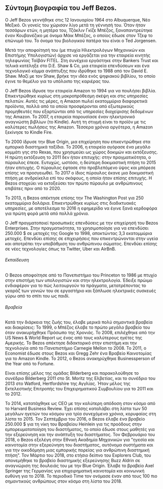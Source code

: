## Σύντομη βιογραφία του Jeff Bezos.

Ο Jeff Bezos γεννήθηκε στις 12 Ιανουαρίου 1964 στο Albuquerque, Νέο Μεξικό. Οι γονείς του χώρισαν λίγο μετά τη γέννησή του. Όταν ήταν τεσσάρων ετών, η μητέρα του, Τζάκλιν Γκίζε Μπέζος, ξαναπαντρεύτηκε έναν Κουβανέζικο με όνομα Μάικ Μπέζος, ο οποίος έδωσε στον Τζεφ το επώνυμό του. Το όνομα του βιολογικού πατέρα του είναι ο Ted Jorgensen.


Μετά την αποφοίτησή του (με πτυχία Ηλεκτρολόγων Μηχανικών και Επιστήμης Υπολογιστών) άρχισε να εργάζεται για την εταιρεία κινητής τηλεφωνίας Ταϊβάν FITEL. Στη συνέχεια εργάστηκε στην Bankers Trust και τελικά κατέληξε στο D.E. Shaw & Co, μια εταιρεία επενδύσεων και ένα τεχνολογικό κόμμα ανάπτυξης που ιδρύθηκε το 1988 από τον David E. Shaw. Μαζί με τον Shaw, βρήκε την ιδέα ενός ψηφιακού βιβλίου, το οποίο έγινε το θεμέλιο για το υπόλοιπο της καριέρας του.

Ο Jeff Bezos ίδρυσε την εταιρεία Amazon το 1994 για να πουλήσει βιβλία. Επικεντρώθηκε κυρίως στη μακροπρόθεσμη σκέψη και στις υπηρεσίες πελατών. Αυτές τις μέρες, η Amazon πωλεί εκατομμύρια διαφορετικά προϊόντα, πολλά από τα οποία προσφέρονται από εξωτερικούς προμηθευτές που εξαρτώνται από τις υπηρεσίες διαχείρισης δεδομένων της Amazon. Το 2007, η εταιρεία παρουσίασε έναν ηλεκτρονικό αναγνώστη βιβλίων (το Kindle). Αυτή τη στιγμή είναι το προϊόν με τις καλύτερες πωλήσεις της Amazon. Τέσσερα χρόνια αργότερα, η Amazon ξεκίνησε το Kindle Fire.

Το 2000 ίδρυσε την Blue Origin, μια επιχείρηση που επικεντρώθηκε στα εμπορικά διαστημικά ταξίδια. Το 2006, η εταιρεία αγόρασε ένα μεγάλο κομμάτι γης στο Rexas, που χρησιμεύει ως χώρος δοκιμών και εκτόξευσης. Η πρώτη εκτόξευση το 2011 δεν ήταν επιτυχής: στην πραγματικότητα, ο πύραυλος έπεσε. Ευτυχώς, ωστόσο, η δεύτερη δοκιμαστική πτήση το 2015 ήταν επιτυχής. Ο πύραυλος έφτασε στο προβλεπόμενο ύψος και μπόρεσε επίσης να προσγειωθεί. Το 2017 ο ίδιος πύραυλος έκανε μια δοκιμαστική πτήση με ανδρείκελα επί του σκάφους, η οποία ήταν επίσης επιτυχής. Η Bezos στοχεύει να εκτοξεύσει τον πρώτο πύραυλο με ανθρώπινους επιβάτες πριν από το 2020.

Το 2013, η Bezos απέκτησε επίσης την The Washington Post για 250 εκατομμύρια δολάρια. Επικεντρώθηκε κυρίως στις διαδικτυακές υπηρεσίες, με αποτέλεσμα το 2016 η εφημερίδα να έγινε ξανά κερδοφόρα για πρώτη φορά μετά από πολλά χρόνια.

Ο Jeff πραγματοποιεί προσωπικές επενδύσεις με την επιχείρησή του Bezos Enterprises. Στην πραγματικότητα, το χρησιμοποίησε για να επενδύσει 250.000 $ σε μετοχές της Google το 1998, αποκτώντας 3,3 εκατομμύρια μετοχές. Επενδύει επίσης σε επιχειρήσεις που επικεντρώνονται στην υγεία και αποτρέπει την υποβάθμιση του ανθρώπινου σώματος. Επενδύει επίσης σε νέες τεχνολογίες όπως τα Twitter, Uber και AirBnB.

###### Εκπαίδευση
Ο Bezos αποφοίτησε από το Πανεπιστήμιο του Princeton το 1986 με πτυχίο στην επιστήμη των υπολογιστών και στην ηλεκτρολογία.
Έδειξε πρώιμο ενδιαφέρον για το πώς λειτουργούν τα πράγματα, μετατρέποντας το γκαράζ των γονιών του σε εργαστήριο και ξάπλωσε ηλεκτρικές συσκευές γύρω από το σπίτι του ως παιδί.

###### Βραβεία
Κατά την διάρκεια της ζωής του, έλαβε μερικά πολύ σημαντικά βραβεία και διακρίσεις:
Το 1999, ο Μπέζος έλαβε το πρώτο μεγάλο βραβείο του όταν ανακυρήχθηκε Πρόσωπο της Χρονιάς. 
Το 2008, επιλέχθηκε από την US News & World Report ως ένας από τους καλύτερους ηγέτες της Αμερικής. 
Το Bezos απέκτησε διδακτορικό στην επιστήμη και την τεχνολογία από το Πανεπιστήμιο Carnegie Mellon το 2008. 
Το 2011, ο Economist έδωσε στους Bezos και Gregg Zehr ένα Βραβείο Καινοτομίας για το Amazon Kindle. 
Το 2012, ο Bezos ανακηρύχθηκε Businessperson of the Year από το Fortune. 

Είναι επίσης μέλος της ομάδας Bilderberg και παρακολούθησε το συνέδριο Bilderberg 2011 στο St. Moritz της Ελβετίας, και το συνέδριο του 2013 στο Watford, Hertfordshire της Αγγλίας. Ήταν μέλος της Εκτελεστικής Επιτροπής του Επιχειρηματικού Συμβουλίου για το 2011 και το 2012. 
    
Το 2014, κατατάχθηκε ως CEO με την καλύτερη απόδοση στον κόσμο από το Harvard Business Review. 
Έχει επίσης καταλάβει στη λίστα των 50 μεγάλων ηγετών του κόσμου για τρία συνεχόμενα χρόνια, κορυφαίος στη λίστα το 2015. 
Τον Σεπτέμβριο του 2016, ο Bezos έλαβε ένα βραβείο 250.000 $ για τη νίκη του Βραβείου Heinlein για τις προόδους στην εμπορευματοποίηση του διαστήματος, το οποίο έδωσε στους μαθητές για την εξερεύνηση και την ανάπτυξη του διαστήματος. 
Τον Φεβρουάριο του 2018, ο Bezos εξελέγη στην Εθνική Ακαδημία Μηχανικών για "ηγεσία και καινοτομία στην εξερεύνηση του διαστήματος, αυτόνομα συστήματα και για την οικοδόμηση μιας εμπορικής πορείας για ανθρώπινη διαστημική πτήση". 
Τον Μάρτιο του 2018, στο ετήσιο δείπνο του Explorers Club, του απονεμήθηκε το βραβείο διαστημικής εξερεύνησης Buzz Aldrin σε αναγνώριση της δουλειάς του με την Blue Origin. 
Έλαβε το βραβείο Axel Springer της Γερμανίας για επιχειρηματική καινοτομία και κοινωνική ευθύνη για το 2018. Το περιοδικό Time τον ονόμασε έναν από τους 100 πιο σημαντικούς ανθρώπους στον κόσμο στη λίστα του 2018.
